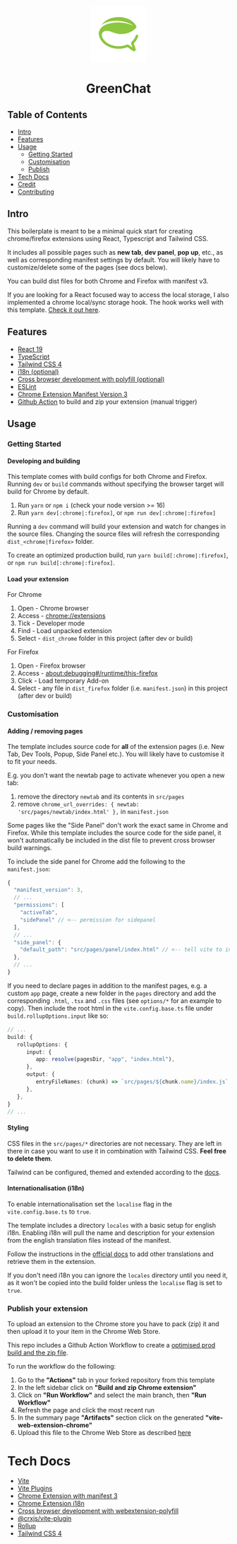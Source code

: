 <div align="center">
<img src="public/icon-128.png" alt="logo"/>
<h1>GreenChat</h1>

</div>

## Table of Contents

- [Intro](#intro)
- [Features](#features)
- [Usage](#usage)
  - [Getting Started](#gettingStarted)
  - [Customisation](#customisation)
  - [Publish](#publish)
- [Tech Docs](#tech)
- [Credit](#credit)
- [Contributing](#contributing)

## Intro <a name="intro" />

This boilerplate is meant to be a minimal quick start for creating chrome/firefox extensions using React, Typescript and Tailwind CSS.

It includes all possible pages such as **new tab**, **dev panel**, **pop up**, etc., as well as corresponding manifest settings by default.
You will likely have to customize/delete some of the pages (see docs below).

You can build dist files for both Chrome and Firefox with manifest v3.

If you are looking for a React focused way to access the local storage, I also implemented a chrome local/sync storage hook. The hook works
well with this template. [Check it out here](https://gist.github.com/JohnBra/c81451ea7bc9e77f8021beb4f198ab96).

## Features <a name="features" />

- [React 19](https://reactjs.org/)
- [TypeScript](https://www.typescriptlang.org/)
- [Tailwind CSS 4](https://tailwindcss.com/)
- [i18n (optional)](https://developer.chrome.com/docs/extensions/reference/api/i18n)
- [Cross browser development with polyfill (optional)](https://github.com/mozilla/webextension-polyfill?tab=readme-ov-file#basic-setup-with-module-bundlers)
- [ESLint](https://eslint.org/)
- [Chrome Extension Manifest Version 3](https://developer.chrome.com/docs/extensions/mv3/intro/)
- [Github Action](https://github.com/JohnBra/vite-web-extension/actions/workflows/ci.yml) to build and zip your extension (manual trigger)

## Usage <a name="usage" />

### Getting Started <a name="gettingStarted" />

#### Developing and building

This template comes with build configs for both Chrome and Firefox. Running
`dev` or `build` commands without specifying the browser target will build
for Chrome by default.

1. Run `yarn` or `npm i` (check your node version >= 16)
2. Run `yarn dev[:chrome|:firefox]`, or `npm run dev[:chrome|:firefox]`

Running a `dev` command will build your extension and watch for changes in the
source files. Changing the source files will refresh the corresponding
`dist_<chrome|firefox>` folder.

To create an optimized production build, run `yarn build[:chrome|:firefox]`, or
`npm run build[:chrome|:firefox]`.

#### Load your extension

For Chrome

1. Open - Chrome browser
2. Access - [chrome://extensions](chrome://extensions)
3. Tick - Developer mode
4. Find - Load unpacked extension
5. Select - `dist_chrome` folder in this project (after dev or build)

For Firefox

1. Open - Firefox browser
2. Access - [about:debugging#/runtime/this-firefox](about:debugging#/runtime/this-firefox)
3. Click - Load temporary Add-on
4. Select - any file in `dist_firefox` folder (i.e. `manifest.json`) in this project (after dev or build)

### Customisation <a name="customisation" />

#### Adding / removing pages

The template includes source code for **all** of the extension pages (i.e. New Tab, Dev Tools, Popup, Side Panel
etc.). You will likely have to customise it to fit your needs.

E.g. you don't want the newtab page to activate whenever you open a new tab:

1. remove the directory `newtab` and its contents in `src/pages`
2. remove `chrome_url_overrides: { newtab: 'src/pages/newtab/index.html' },` in `manifest.json`

Some pages like the "Side Panel" don't work the exact same in Chrome and Firefox. While this template includes
the source code for the side panel, it won't automatically be included in the dist file to prevent cross browser
build warnings.

To include the side panel for Chrome add the following to the `manifest.json`:

```typescript
{
  "manifest_version": 3,
  // ...
  "permissions": [
    "activeTab",
    "sidePanel" // <-- permission for sidepanel
  ],
  // ...
  "side_panel": {
    "default_path": "src/pages/panel/index.html" // <-- tell vite to include it in the build files
  },
  // ...
}
```

If you need to declare pages in addition to the manifest pages, e.g. a custom `app` page, create a
new folder in the `pages` directory and add the corresponding `.html`, `.tsx` and `.css`
files (see `options/*` for an example to copy). Then include the root html in the `vite.config.base.ts`
file under `build.rollupOptions.input` like so:

```typescript
// ...
build: {
   rollupOptions: {
      input: {
         app: resolve(pagesDir, "app", "index.html"),
      },
      output: {
         entryFileNames: (chunk) => `src/pages/${chunk.name}/index.js`,
      },
   },
}
// ...
```

#### Styling

CSS files in the `src/pages/*` directories are not necessary. They are left in there in case you want
to use it in combination with Tailwind CSS. **Feel free to delete them**.

Tailwind can be configured, themed and extended according to the [docs](https://tailwindcss.com/docs/theme).

#### Internationalisation (i18n)

To enable internationalisation set the `localise` flag in the `vite.config.base.ts` to `true`.

The template includes a directory `locales` with a basic setup for english i18n. Enabling i18n
will pull the name and description for your extension from the english translation files instead
of the manifest.

Follow the instructions in the [official docs](https://developer.chrome.com/docs/extensions/reference/api/i18n#description)
to add other translations and retrieve them in the extension.

If you don't need i18n you can ignore the `locales` directory until you need it, as it won't
be copied into the build folder unless the `localise` flag is set to `true`.

### Publish your extension <a name="publish" />

To upload an extension to the Chrome store you have to pack (zip) it and then upload it to your item
in the Chrome Web Store.

This repo includes a Github Action Workflow to create a
[optimised prod build and the zip file](https://github.com/JohnBra/vite-web-extension/actions/workflows/ci.yml).

To run the workflow do the following:

1. Go to the **"Actions"** tab in your forked repository from this template
2. In the left sidebar click on **"Build and zip Chrome extension"**
3. Click on **"Run Workflow"** and select the main branch, then **"Run Workflow"**
4. Refresh the page and click the most recent run
5. In the summary page **"Artifacts"** section click on the generated **"vite-web-extension-chrome"**
6. Upload this file to the Chrome Web Store as described [here](https://developer.chrome.com/docs/webstore/publish/)

# Tech Docs <a name="tech" />

- [Vite](https://vitejs.dev/)
- [Vite Plugins](https://vitejs.dev/guide/api-plugin.html)
- [Chrome Extension with manifest 3](https://developer.chrome.com/docs/extensions/mv3/)
- [Chrome Extension i18n](https://developer.chrome.com/docs/extensions/reference/api/i18n#description)
- [Cross browser development with webextension-polyfill](https://github.com/mozilla/webextension-polyfill?tab=readme-ov-file#webextension-browser-api-polyfill)
- [@crxjs/vite-plugin](https://crxjs.dev/vite-plugin)
- [Rollup](https://rollupjs.org/guide/en/)
- [Tailwind CSS 4](https://tailwindcss.com/docs/configuration)
